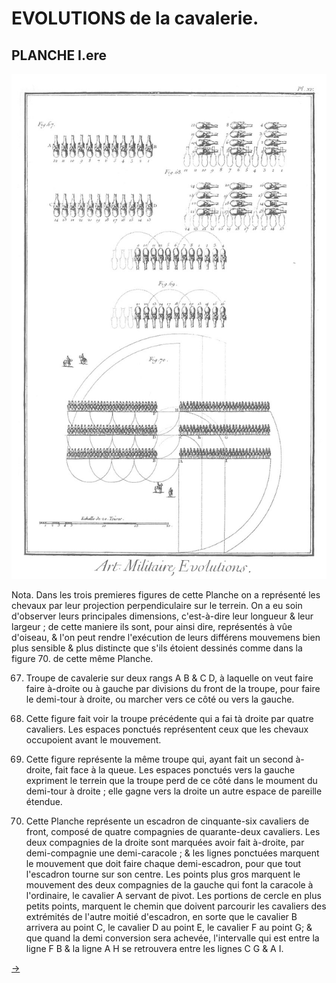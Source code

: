 EVOLUTIONS de la cavalerie.
===========================

PLANCHE I.ere
-------------

[![Planche 1](Planche_1.jpeg)](Planche_1.jpeg)

Nota. Dans les trois premieres figures de cette Planche on a représenté les chevaux par leur projection perpendiculaire sur le terrein. On a eu soin d'observer leurs principales dimensions, c'est-à-dire leur longueur & leur largeur ; de cette maniere ils sont, pour ainsi dire, représentés à vûe d'oiseau, & l'on peut rendre l'exécution de leurs différens mouvemens bien plus sensible & plus distincte que s'ils étoient dessinés comme dans la figure 70. de cette même Planche.

67. Troupe de cavalerie sur deux rangs A B & C D, à laquelle on veut faire faire à-droite ou à gauche par divisions du front de la troupe, pour faire le demi-tour à droite, ou marcher vers ce côté ou vers la gauche.

68. Cette figure fait voir la troupe précédente qui a fai tà droite par quatre cavaliers. Les espaces ponctués représentent ceux que les chevaux occupoient avant le mouvement.

69. Cette figure représente la même troupe qui, ayant fait un second à-droite, fait face à la queue. Les espaces ponctués vers la gauche expriment le terrein que la troupe perd de ce côté dans le moument du demi-tour à droite ; elle gagne vers la droite un autre espace de pareille étendue.

70. Cette Planche représente un escadron de cinquante-six cavaliers de front, composé de quatre compagnies de quarante-deux cavaliers. Les deux compagnies de la droite sont marquées avoir fait à-droite, par demi-compagnie une demi-caracole ; & les lignes ponctuées marquent le mouvement que doit faire chaque demi-escadron, pour que tout l'escadron tourne sur son centre. Les points plus gros marquent le mouvement des deux compagnies de la gauche qui font la caracole à l'ordinaire, le cavalier A servant de pivot. Les portions de cercle en plus petits points, marquent le chemin que doivent parcourir les cavaliers des extrémités de l'autre moitié d'escadron, en sorte que le cavalier B arrivera au point C, le cavalier D au point E, le cavalier F au point G; & que quand la demi conversion sera achevée, l'intervalle qui est entre la ligne F B & la ligne A H se retrouvera entre les lignes C G & A I.


[->](../5-Fortification_&_artillerie/Légende.md)
